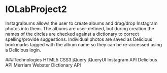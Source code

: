 IOLabProject2
=============

Instagralbums allows the user to create albums and drag/drop Instagram photos into them. The albums are user-defined, but during creation the names of the circles are checked against a dictionary to correct spelling/provide suggestions. Individual photos are saved as Delicious bookmarks tagged with the album name so they can be re-accessed using a Delicious login.

###Technologies
HTML5
CSS3
jQuery
jQueryUI
Instagram API
Delicious API
Merriam Webster Dictionary API